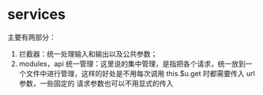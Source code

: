 # services

主要有两部分：

1. 拦截器：统一处理输入和输出以及公共参数；
2. modules，api 统一管理：这里说的集中管理，是指把各个请求，统一放到一个文件中进行管理，这样的好处是不用每次调用 this.\$u.get 时都需要传入 url 参数，一些固定的 请求参数也可以不用显式的传入
